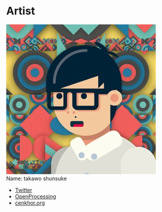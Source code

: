 # Artist

![takawo](./assets/artist.png)  
Name: takawo shunsuke

- [Twitter](https://twitter.com/takawo)
- [OpenProcessing](https://openprocessing.org/user/6533)
- [cenkhor.org](http://cenkhor.org/)

